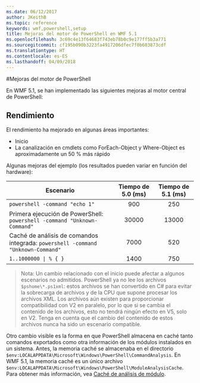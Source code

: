 ```yaml
---
ms.date: 06/12/2017
author: JKeithB
ms.topic: reference
keywords: wmf,powershell,setup
title: Mejoras del motor de PowerShell en WMF 5.1
ms.openlocfilehash: 3c69c4e13f64683f743eb78b0c9e177ff5b3a771
ms.sourcegitcommit: cf195b090b3223fa4917206dfec7f0b603873cdf
ms.translationtype: HT
ms.contentlocale: es-ES
ms.lasthandoff: 04/09/2018
---
```

#<a name="powershell-engine-improvements"></a>Mejoras del motor de PowerShell

En WMF 5.1, se han implementado las siguientes mejoras al motor central de PowerShell:


## <a name="performance"></a>Rendimiento ##

El rendimiento ha mejorado en algunas áreas importantes:

- Inicio
- La canalización en cmdlets como ForEach-Object y Where-Object es aproximadamente un 50 % más rápido

Algunas mejoras del ejemplo (los resultados pueden variar en función del hardware):

| Escenario | Tiempo de 5.0 (ms) | Tiempo de 5.1 (ms) |
| -------- | :---------------: | :---------------: |
| `powershell -command "echo 1"` | 900 | 250 |
| Primera ejecución de PowerShell: `powershell -command "Unknown-Command"` | 30000 | 13000 |
| Caché de análisis de comandos integrada: `powershell -command "Unknown-Command"` | 7000 | 520 |
| <code>1..1000000 &#124; % { }</code> | 1400 | 750 |

> Nota: Un cambio relacionado con el inicio puede afectar a algunos escenarios no admitidos.
> PowerShell ya no lee los archivos `$pshome\*.ps1xml`: estos archivos se han convertido en C# para evitar la sobrecarga de archivos y de la CPU que supone procesar los archivos XML.
Los archivos aún existen para proporcionar compatibilidad con V2 en paralelo, por lo que si se cambia el contenido de los archivos, esto no tendrá ningún efecto en V5, solo en V2.
Tenga en cuenta que el cambio del contenido de estos archivos nunca ha sido un escenario compatible.

Otro cambio visible es la forma en que PowerShell almacena en caché tanto comandos exportados como otra información de los módulos instalados en un sistema.
Antes, la memoria caché se almacenaba en el directorio `$env:LOCALAPPDATA\Microsoft\Windows\PowerShell\CommandAnalysis`.
En WMF 5.1, la memoria caché es un único archivo `$env:LOCALAPPDATA\Microsoft\Windows\PowerShell\ModuleAnalysisCache`.
Para obtener más información, vea [Caché de análisis de módulo](scenarios-features.md#module-analysis-cache).